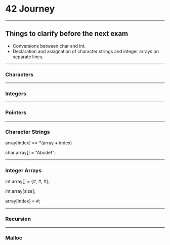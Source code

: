 # 42 Journey

---
## Things to clarify before the next exam
- Conversions between char and int.
- Declaration and assignation of character strings and integer arrays on separate lines.

---
### Characters

---
### Integers

---
### Pointers

---
### Character Strings

array[index] == *(array + index)

char array[] = "Abcdef";

---
### Integer Arrays

int array[] = {#, #, #};

int array[size];

array[index] = #;

---
### Recursion

---
### Malloc
